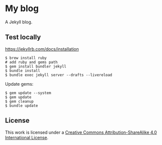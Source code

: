 # My blog

A Jekyll blog.

## Test locally

https://jekyllrb.com/docs/installation

```
$ brew install ruby
# add ruby and gems path
$ gem install bundler jekyll
$ bundle install
$ bundle exec jekyll server --drafts --livereload
```

Update gems:

```
$ gem update --system
$ gem update
$ gem cleanup
$ bundle update
```

## License

This work is licensed under a [Creative Commons Attribution-ShareAlike 4.0 International License](http://creativecommons.org/licenses/by-sa/4.0/).

